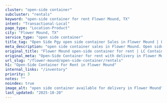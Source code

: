```yaml
---
cluster: "open-side container"
subcluster: "rentals"
keyword: "open-side container for rent Flower Mound, TX"
intent: "Transactional-Local"
page_type: "Location-Product"
city: "Flower Mound, TX"
service_type: "open side container"
title_tag: "Open Side Pgy open side container Sales in Flower Mound | LC Container"
meta_description: "open side container sales in Flower Mound. Open side containers for oversized cargo. Fast delivery, competitive pricing. Serving open side container area. Quote ID: G8L. Call (214) 524-4168 for your free quote today."
original_title: "Flower Mound open-side container for rent | LC Container"
original_meta: "Open-Side Container for rent with delivery in Flower Mound, TX. LC Container — local Since 2003. Get pricing today."
url_slug: "/flower-mound/open-side-container/rentals"
h1: "Open-Side Container For Rent in Flower Mound"
internal_links: "/inventory"
priority: 3
notes: ""
noindex: true
image_alt: "open side container available for delivery in Flower Mound"
last_updated: "2025-10-20"
---
```


<!-- TODO: Add unique city/inventory copy, images, and internal links here. -->
